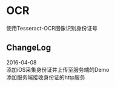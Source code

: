 # OCR
使用Tesseract-OCR图像识别身份证号

## ChangeLog
2016-04-08<br/>
添加iOS采集身份证并上传至服务端的Demo<br/>
添加服务端接收身份证的http服务<br/>

